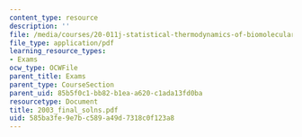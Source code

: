 ```yaml
---
content_type: resource
description: ''
file: /media/courses/20-011j-statistical-thermodynamics-of-biomolecular-systems-be-011j-spring-2004/585ba3fe9e7bc589a49d7318c0f123a8_2003_final_solns.pdf
file_type: application/pdf
learning_resource_types:
- Exams
ocw_type: OCWFile
parent_title: Exams
parent_type: CourseSection
parent_uid: 85b5f0c1-bb82-b1ea-a620-c1ada13fd0ba
resourcetype: Document
title: 2003_final_solns.pdf
uid: 585ba3fe-9e7b-c589-a49d-7318c0f123a8
---
```

